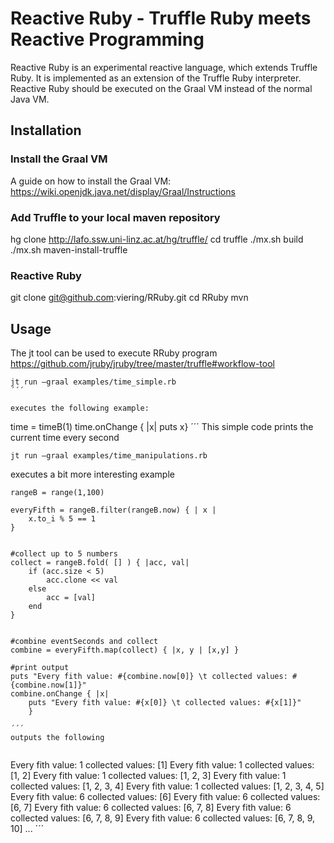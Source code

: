 # Reactive Ruby - Truffle Ruby meets Reactive Programming

Reactive Ruby is an experimental reactive language, which extends Truffle Ruby. It is implemented as an extension of the Truffle Ruby interpreter.
Reactive Ruby should be executed on the Graal VM instead of the normal Java VM.


## Installation

### Install the Graal VM
A guide on how to install the Graal VM:
https://wiki.openjdk.java.net/display/Graal/Instructions

### Add Truffle to your local maven repository

hg clone http://lafo.ssw.uni-linz.ac.at/hg/truffle/
cd truffle
./mx.sh build
./mx.sh maven-install-truffle

### Reactive Ruby
git clone git@github.com:viering/RRuby.git
cd RRuby
mvn

## Usage

The jt tool can be used to execute RRuby program https://github.com/jruby/jruby/tree/master/truffle#workflow-tool


```
jt run –graal examples/time_simple.rb
´´´

executes the following example:

```
time = timeB(1) 
time.onChange { |x| puts x}
´´´
This simple code prints the current time every second


```
jt run –graal examples/time_manipulations.rb

```
executes a bit more interesting example

```
rangeB = range(1,100)

everyFifth = rangeB.filter(rangeB.now) { | x |
	x.to_i % 5 == 1
}


#collect up to 5 numbers
collect = rangeB.fold( [] ) { |acc, val|
	if (acc.size < 5)
		acc.clone << val
	else
		acc = [val]
	end
}


#combine eventSeconds and collect
combine = everyFifth.map(collect) { |x, y | [x,y] }

#print output
puts "Every fith value: #{combine.now[0]} \t collected values: #{combine.now[1]}"
combine.onChange { |x|
	puts "Every fith value: #{x[0]} \t collected values: #{x[1]}"
	}

´´´
outputs the following


```
Every fith value: 1 	 collected values: [1]
Every fith value: 1 	 collected values: [1, 2]
Every fith value: 1 	 collected values: [1, 2, 3]
Every fith value: 1 	 collected values: [1, 2, 3, 4]
Every fith value: 1 	 collected values: [1, 2, 3, 4, 5]
Every fith value: 6 	 collected values: [6]
Every fith value: 6 	 collected values: [6, 7]
Every fith value: 6 	 collected values: [6, 7, 8]
Every fith value: 6 	 collected values: [6, 7, 8, 9]
Every fith value: 6 	 collected values: [6, 7, 8, 9, 10]
...
´´´


